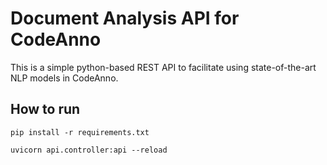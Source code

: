 # Document Analysis API for CodeAnno

This is a simple python-based REST API to facilitate using state-of-the-art NLP models in CodeAnno.

## How to run

```
pip install -r requirements.txt

uvicorn api.controller:api --reload
```


